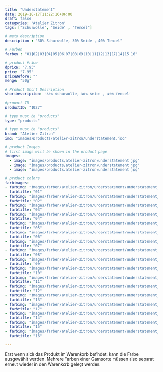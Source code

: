 ```yaml
---
title: "Understatement"
date: 2019-10-17T11:22:16+06:00
draft: false
categories: "Atelier Zitron"
tags: ["Schurwolle", "Seide" , "Tencel"]

# meta description
description : "30% Schurwolle, 30% Seide , 40% Tencel"

# Farben
farben : "01|02|03|04|05|06|07|08|09|10|11|12|13|17|14|15|16"

# product Price
dprice: "7,95"
price: "7.95"
priceBefore: ""
menge: "50g"

# Product Short Description
shortDescription: "30% Schurwolle, 30% Seide , 40% Tencel"

#product ID
productID: "1027"

# type must be "products"
type: "products"

# type must be "products"
brand: "Atelier Zitron"
img: "images/products/atelier-zitron/understatement.jpg"   

# product Images
# first image will be shown in the product page
images:
  - image: "images/products/atelier-zitron/understatement.jpg"
  - image: "images/products/atelier-zitron/understatement.jpg"
  - image: "images/products/atelier-zitron/understatement.jpg"

# product colors
farbimages:
- farbimg: "images/farben/atelier-zitron/understatement/understatement_4137_01_1.jpg"	
  farbtitle: "01"
- farbimg: "images/farben/atelier-zitron/understatement/understatement_4141_02_1.jpg"	
  farbtitle: "02"
- farbimg: "images/farben/atelier-zitron/understatement/understatement_4145_03_1.jpg"	
  farbtitle: "03"
- farbimg: "images/farben/atelier-zitron/understatement/understatement_4148_04_1.jpg"	
  farbtitle: "04"
- farbimg: "images/farben/atelier-zitron/understatement/understatement_4152_05_1.jpg"	
  farbtitle: "05"
- farbimg: "images/farben/atelier-zitron/understatement/understatement_4157_06_1.jpg"	
  farbtitle: "06"
- farbimg: "images/farben/atelier-zitron/understatement/understatement_4161_07_1.jpg"	
  farbtitle: "07"
- farbimg: "images/farben/atelier-zitron/understatement/understatement_4164_08_1.jpg"	
  farbtitle: "08"
- farbimg: "images/farben/atelier-zitron/understatement/understatement_4168_09_1.jpg"	
  farbtitle: "09"
- farbimg: "images/farben/atelier-zitron/understatement/understatement_4173_10_1.jpg"	
  farbtitle: "10"
- farbimg: "images/farben/atelier-zitron/understatement/understatement_4177_11_1.jpg"	
  farbtitle: "11"
- farbimg: "images/farben/atelier-zitron/understatement/understatement_4182_12_1.jpg"	
  farbtitle: "12"
- farbimg: "images/farben/atelier-zitron/understatement/understatement_5843_13_1.jpg"	
  farbtitle: "13"
- farbimg: "images/farben/atelier-zitron/understatement/understatement_5844_17_1.jpg"	
  farbtitle: "17"
- farbimg: "images/farben/atelier-zitron/understatement/understatement_5845_14_1.jpg"	
  farbtitle: "14"
- farbimg: "images/farben/atelier-zitron/understatement/understatement_5846_15_1.jpg"	
  farbtitle: "15"
- farbimg: "images/farben/atelier-zitron/understatement/understatement_5847_16_1.jpg"	
  farbtitle: "16"

---
```


Erst wenn sich das Produkt im Warenkorb befindet, kann die Farbe ausgewählt werden.
Mehrere Farben einer Garnsorte müssen also separat erneut wieder in den Warenkorb gelegt werden.
